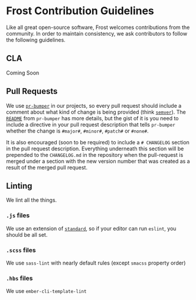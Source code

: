 # Frost Contribution Guidelines
Like all great open-source software, Frost welcomes contributions from the community.
In order to maintain consistency, we ask contributors to follow the following guidelines.

## CLA
Coming Soon

## Pull Requests
We use [`pr-bumper`](github.com/ciena-blueplanet/pr-bumper) in our projects, so every pull request should include a
comment about what kind of change is being provided (think [`semver`](semver.org)). The [`README`](github.com/ciena-blueplanet/pr-bumper/blob/master/README.md#pull-requests) from `pr-bumper` has more details,
but the gist of it is you need to include a directive in your pull request description that tells `pr-bumper` whether the change is `#major#`, `#minor#`, `#patch#` or `#none#`.

It is also encouraged (soon to be required) to include a `# CHANGELOG` section in the pull request description.
Everything underneath this section will be prepended to the `CHANGELOG.md` in the repository when the pull-request
is merged under a section with the new version number that was created as a result of the merged pull request.

## Linting
We lint all the things.

### `.js` files
We use an extension of [`standard`](standardjs.com), so if your editor can run `eslint`, you should be all set.

### `.scss` files
We use `sass-lint` with nearly default rules (except `smacss` property order)

### `.hbs` files
We use `ember-cli-template-lint`
